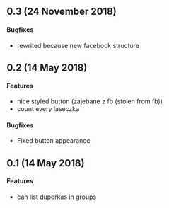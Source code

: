 ## 0.3 (24 November 2018)

#### Bugfixes
- rewrited because new facebook structure

## 0.2 (14 May 2018)

#### Features
- nice styled button (zajebane z fb (stolen from fb))
- count every laseczka

#### Bugfixes
- Fixed button appearance

## 0.1 (14 May 2018)

#### Features
- can list duperkas in groups
